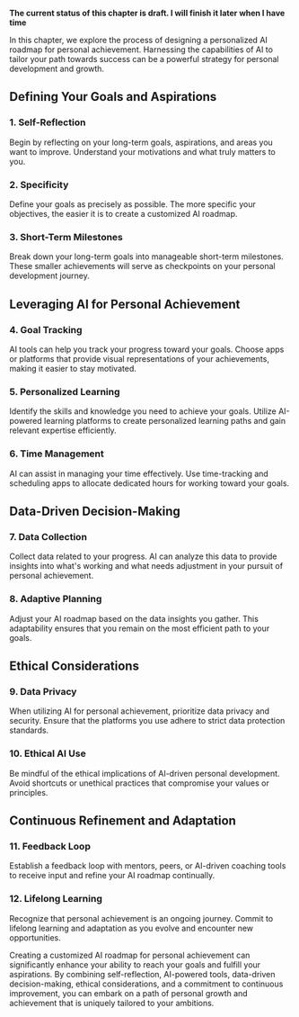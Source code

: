 **The current status of this chapter is draft. I will finish it later when I have time**

In this chapter, we explore the process of designing a personalized AI roadmap for personal achievement. Harnessing the capabilities of AI to tailor your path towards success can be a powerful strategy for personal development and growth.

Defining Your Goals and Aspirations
-----------------------------------

### **1. Self-Reflection**

Begin by reflecting on your long-term goals, aspirations, and areas you want to improve. Understand your motivations and what truly matters to you.

### **2. Specificity**

Define your goals as precisely as possible. The more specific your objectives, the easier it is to create a customized AI roadmap.

### **3. Short-Term Milestones**

Break down your long-term goals into manageable short-term milestones. These smaller achievements will serve as checkpoints on your personal development journey.

Leveraging AI for Personal Achievement
--------------------------------------

### **4. Goal Tracking**

AI tools can help you track your progress toward your goals. Choose apps or platforms that provide visual representations of your achievements, making it easier to stay motivated.

### **5. Personalized Learning**

Identify the skills and knowledge you need to achieve your goals. Utilize AI-powered learning platforms to create personalized learning paths and gain relevant expertise efficiently.

### **6. Time Management**

AI can assist in managing your time effectively. Use time-tracking and scheduling apps to allocate dedicated hours for working toward your goals.

Data-Driven Decision-Making
---------------------------

### **7. Data Collection**

Collect data related to your progress. AI can analyze this data to provide insights into what's working and what needs adjustment in your pursuit of personal achievement.

### **8. Adaptive Planning**

Adjust your AI roadmap based on the data insights you gather. This adaptability ensures that you remain on the most efficient path to your goals.

Ethical Considerations
----------------------

### **9. Data Privacy**

When utilizing AI for personal achievement, prioritize data privacy and security. Ensure that the platforms you use adhere to strict data protection standards.

### **10. Ethical AI Use**

Be mindful of the ethical implications of AI-driven personal development. Avoid shortcuts or unethical practices that compromise your values or principles.

Continuous Refinement and Adaptation
------------------------------------

### **11. Feedback Loop**

Establish a feedback loop with mentors, peers, or AI-driven coaching tools to receive input and refine your AI roadmap continually.

### **12. Lifelong Learning**

Recognize that personal achievement is an ongoing journey. Commit to lifelong learning and adaptation as you evolve and encounter new opportunities.

Creating a customized AI roadmap for personal achievement can significantly enhance your ability to reach your goals and fulfill your aspirations. By combining self-reflection, AI-powered tools, data-driven decision-making, ethical considerations, and a commitment to continuous improvement, you can embark on a path of personal growth and achievement that is uniquely tailored to your ambitions.

